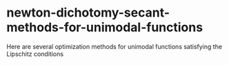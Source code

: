 # newton-dichotomy-secant-methods-for-unimodal-functions

Here are several optimization methods for unimodal functions satisfying the Lipschitz conditions
